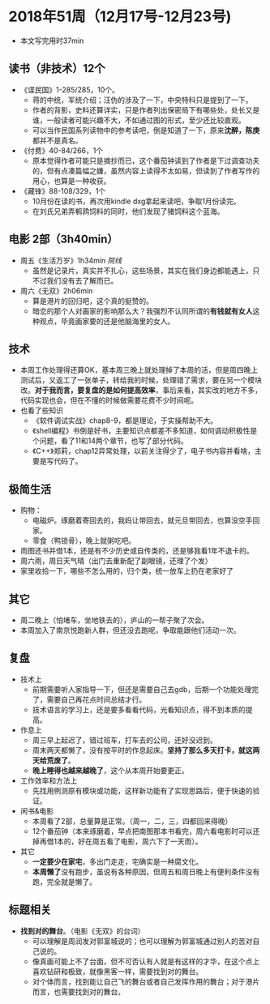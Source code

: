 # 2018年51周（12月17号-12月23号)

+ 本文写完用时37min

## 读书（非技术）12个

+ 《谍民国》1-285/285，10个。
  + 蒋的中统，军统介绍；汪伪的涉及了一下，中央特科只是提到了一下。
  + 作者的背影，史料还算详实，只是作者列出保密局下有哪些处，处长又是谁，一般读者可能兴趣不大，不如通过图的形式，至少还比较直观。
  + 可以当作民国系列读物中的参考读吧，倒是知道了一下，原来**沈醉，陈庚**都并不是真名。
+ 《付费》40-84/266，1个
  + 原本觉得作者可能只是摘抄而已，这个番茄钟读到了作者是下过调查功夫的，但有点凑篇幅之嫌，虽然内容上读得不太如易，但读到了作者写作的用心，也算是一种收获。
+ 《藏锋》88-108/329，1个
  + 10月份在读的书，再次用kindle dxg拿起来读吧，争取1月份读完。
  + 在刘氏兄弟弄鹌鹑饲料的同时，他们发现了猪饲料这个蓝海。

## 电影 2部（3h40min）

+ 周五《生活万岁》1h34min *院线*
  + 虽然是记录片，真实并不扎心，这些场景，其实在我们身边都能遇上，只不过我们没有去了解而已。
+ 周六《无双》2h06min
  + 算是港片的回归吧，这个真的挺赞的。
  + 暗恋的那个人对画家的影响那么大？我强烈不认同所谓的**有钱就有女人**这种观点，毕竟画家要的还是他脑海里的女人。

## 技术

+ 本周工作处理得还算OK，基本周三晚上就处理掉了本周的活，但是周四晚上测试后，又返工了一张单子，转给我的时候，处理错了需求，要在另一个模块改。**对于我而言，要复盘的是如何提高效率**，事后来看，其实改的地方不多，代码实现也会，但在不懂的时候做需要花费不少时间呢。
+ 也看了些知识
  + 《软件调试实战》chap8-9，都是理论，于实操帮助不大。
  + 《shell编程》书倒是好书，主要知识点都差不多知道，如何调动积极性是个问题，看了11和14两个章节，也写了部分代码。
  + 《C++》郑莉，chap12异常处理，以前关注得少了，电子书内容并看啥，主要是写代码了。

## 极简生活

+ 购物：
  + 电磁炉。琢磨着寄回去的，我妈让带回去，就元旦带回去，也算没空手回家。
  + 零食（鸭锁骨），晚上就粥吃吧。
+ 雨图还书并借1本，还是有不少历史或自传类的，还是够我看1年不退卡的。
+ 周六雨，周日天气晴（出门去重新配了副眼镜，还理了个发）
+ 家里收拾一下，哪些不怎么用的，归个类，统一放车上扔在老家好了

## 其它

+ 周二晚上（怕堵车，坐地铁去的），庐山的一帮子聚了次会。
+ 本周加入了南京悦跑新人群，但还没去跑呢，争取能跟他们活动一次。

## 复盘

+ 技术上
  + 前期需要听人家指导一下，但还是需要自己去gdb，后期一个功能处理完了，需要自己再花点时间总结才行。
  + 技术语言的学习上，还是要多看看代码，光看知识点，得不到本质的提高。
+ 作息上
  + 周三早上起迟了，错过班车，打车去的公司，还好没迟到。
  + 周末两天都懒了，没有按平时的作息起床。**坚持了那么多天打卡，就这两天给荒废了**。
  + **晚上睡得也越来越晚了**，这个从本周开始要更正。
+ 工作效率和方法上
  + 先找用例测原有模块或功能，这样新功能有了实现思路后，便于快速的验证。
+ 闲书&电影
  + 本周看了2部，总量算是正常。（周一，二，三，四都回来得晚）
  + 12个番茄钟（本来琢磨着，早点把南图那本书看完，周六看电影时可以还掉再借1本的，好在周五看了电影，周六下了一天雨）。
+ 其它
  + **一定要少在家宅**，多出门走走，宅确实是一种腐文化。
  + **本周懒了**没有跑步，虽说有各种原因，但周五和周日晚上有便利条件没有跑，完全就是懒了。

## 标题相关

+ **找到对的舞台**。（电影《无双》的台词）
  + 可以理解是周润发对郭富城说的；也可以理解为郭富城通过别人的苦对自己说的。
  + 像真画可能上不了台面，但不可否认有人就是有这样的才华，在这个点上喜欢钻研和极致，就像黑客一样，需要找到对的舞台。
  + 对个体而言，找到能让自己飞的舞台或者自己发挥作用的舞台；对于港片而言，也需要找到对的舞台。
